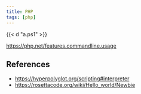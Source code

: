 ```yaml
---
title: PHP
tags: [php]
---
```


{{< d "a.ps1" >}}

<https://php.net/features.commandline.usage>

## References

- <https://hyperpolyglot.org/scripting#interpreter>
- <https://rosettacode.org/wiki/Hello_world/Newbie>
